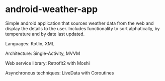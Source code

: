 # android-weather-app

Simple android application that sources weather data from the web and display the details to the user. Includes functionality to sort alphatically, by temperature and by date last updated.


Languages: Kotlin, XML

Architecture: Single-Activity, MVVM

Web service library: Retrofit2 with Moshi

Asynchronous techniques: LiveData with Coroutines

